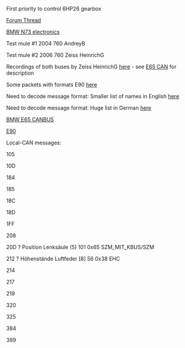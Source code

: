 First priority to control 6HP26 gearbox

[Forum Thread](https://rusefi.com/forum/viewtopic.php?f=2&t=2241)

[BMW N73 electronics](BMW-N73)



Test mule #1 2004 760 AndreyB

Test mule #2 2006 760 Zeiss HeinrichG

Recordings of both buses by Zeiss HeinrichG [here](https://github.com/HeinrichG-V12/E65_ReverseEngineering) - see [E65 CAN](https://wiki.rusefi.com/E65-CAN-bus/) for description

Some packets with formats E90 [here](https://www.loopybunny.co.uk/CarPC/k_can.html)

Need to decode message format: Smaller list of names in English [here](https://www.m5board.com/threads/lets-talk-dct-conversion.461873/page-21#post-7596717)

Need to decode message format: Huge list in German [here](https://www.bimmerforums.com/forum/showthread.php?2298830-E90-Can-bus-project-%28E60-E65-E87-%29&p=29628499#post29628499)




[BMW E65 CANBUS](https://github.com/damienmaguire/BMW-E65-CANBUS)




[E90](https://www.bimmerforums.com/forum/showthread.php?2298830-E90-Can-bus-project-(E60-E65-E87-))



Local-CAN messages:

 105

 10D

 184

 185

 18C

 18D

 1FF

 208

 20D ? Position Lenksäule (5) 101 0x65 SZM_MIT_KBUS/SZM

 212 ? Höhenstände Luftfeder [8] 56 0x38 EHC 

 214

 217

 219

 320

 325

 384

 389
